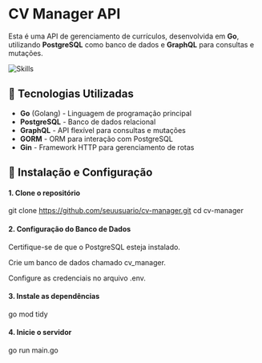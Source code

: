 # CV Manager API

Esta é uma API de gerenciamento de currículos, desenvolvida em **Go**, utilizando **PostgreSQL** como banco de dados e **GraphQL** para consultas e mutações.
  
![Skills](https://skills.syvixor.com/api/icons?i=go,gin,postgresql,graphql,swagger,github,vscode,postman)

## 🚀 Tecnologias Utilizadas
- **Go** (Golang) - Linguagem de programação principal
- **PostgreSQL** - Banco de dados relacional
- **GraphQL** - API flexível para consultas e mutações
- **GORM** - ORM para interação com PostgreSQL
- **Gin** - Framework HTTP para gerenciamento de rotas

## 📌 Instalação e Configuração

#### 1. Clone o repositório
   
   git clone https://github.com/seuusuario/cv-manager.git
   cd cv-manager
   
#### 2. Configuração do Banco de Dados

Certifique-se de que o PostgreSQL esteja instalado.

Crie um banco de dados chamado cv_manager.

Configure as credenciais no arquivo .env.

#### 3. Instale as dependências

go mod tidy

#### 4. Inicie o servidor

go run main.go
